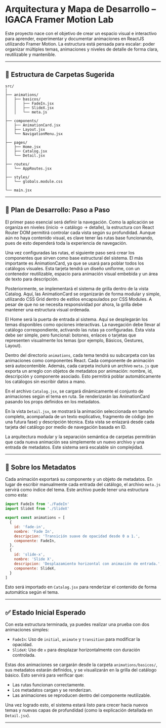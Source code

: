 # Arquitectura y Mapa de Desarrollo – IGACA Framer Motion Lab

Este proyecto nace con el objetivo de crear un espacio visual e interactivo para aprender, experimentar y documentar animaciones en ReactJS utilizando Framer Motion. La estructura está pensada para escalar: poder organizar múltiples temas, animaciones y niveles de detalle de forma clara, reutilizable y mantenible.

---

## 📁 Estructura de Carpetas Sugerida

```
src/
│
├── animations/
│   ├── basicos/
│   │   ├── FadeIn.jsx
│   │   ├── SlideX.jsx
│   │   └── meta.js
│
├── components/
│   ├── AnimationCard.jsx
│   ├── Layout.jsx
│   └── NavigationMenu.jsx
│
├── pages/
│   ├── Home.jsx
│   ├── Catalog.jsx
│   └── Detail.jsx
│
├── routes/
│   └── AppRoutes.jsx
│
├── styles/
│   └── globals.module.css
│
└── main.jsx
```

---

## 🧭 Plan de Desarrollo: Paso a Paso

El primer paso esencial será definir la navegación. Como la aplicación se organiza en niveles (inicio → catálogo → detalle), la estructura con React Router DOM permitirá controlar cada vista según su profundidad. Aunque aún no haya contenido visual, es clave tener las rutas base funcionando, pues de esto dependerá toda la experiencia de navegación.

Una vez configuradas las rutas, el siguiente paso será crear los componentes que sirven como base estructural del sistema. El más importante es AnimationCard, ya que se usará para poblar todos los catálogos visuales. Esta tarjeta tendrá un diseño uniforme, con un contenedor reutilizable, espacio para animación visual embebida y un área de texto para descripción.

Posteriormente, se implementará el sistema de grilla dentro de la vista Catalog. Aquí, las AnimationCard se organizarán de forma modular y simple, utilizando CSS Grid dentro de estilos encapsulados por CSS Modules. A pesar de que no se necesita responsividad por ahora, la grilla debe mantener una estructura visual ordenada.

El Home será la puerta de entrada al sistema. Aquí se desplegarán los temas disponibles como opciones interactivas. La navegación debe llevar al catálogo correspondiente, activando las rutas ya configuradas. Esta vista debe ser simple, pero funcional: botones, enlaces o tarjetas que representen visualmente los temas (por ejemplo, Básicos, Gestures, Layout).

Dentro del directorio `animations`, cada tema tendrá su subcarpeta con las animaciones como componentes React. Cada componente de animación será autocontenible. Además, cada carpeta incluirá un archivo `meta.js` que exporta un arreglo con objetos de metadatos por animación: nombre, id, descripción y componente asociado. Esto permitirá poblar automáticamente los catálogos sin escribir datos a mano.

En el archivo `Catalog.jsx`, se cargará dinámicamente el conjunto de animaciones según el tema en ruta. Se renderizarán las AnimationCard pasando los props definidos en los metadatos.

En la vista `Detail.jsx`, se mostrará la animación seleccionada en tamaño completo, acompañada de un texto explicativo, fragmento de código (en una futura fase) y descripción técnica. Esta vista se enlazará desde cada tarjeta del catálogo por medio de navegación basada en ID.

La arquitectura modular y la separación semántica de carpetas permitirán que cada nueva animación sea simplemente un nuevo archivo y una entrada de metadatos. Este sistema será escalable sin complejidad.

---

## 🧠 Sobre los Metadatos

Cada animación exportará su componente y un objeto de metadatos. En lugar de escribir manualmente cada entrada del catálogo, el archivo `meta.js` servirá como índice del tema. Este archivo puede tener una estructura como esta:

```js
import FadeIn from './FadeIn'
import SlideX from './SlideX'

export const animations = [
  {
    id: 'fade-in',
    nombre: 'Fade In',
    descripcion: 'Transición suave de opacidad desde 0 a 1.',
    componente: FadeIn,
  },
  {
    id: 'slide-x',
    nombre: 'Slide X',
    descripcion: 'Desplazamiento horizontal con animación de entrada.',
    componente: SlideX,
  }
]
```

Esto será importado en `Catalog.jsx` para renderizar el contenido de forma automática según el tema.

---

## ✅ Estado Inicial Esperado

Con esta estructura terminada, ya puedes realizar una prueba con dos animaciones simples:

- `FadeIn`: Uso de `initial`, `animate` y `transition` para modificar la opacidad.
- `SlideX`: Uso de `x` para desplazar horizontalmente con duración controlada.

Estas dos animaciones se cargarán desde la carpeta `animations/basicos/`, sus metadatos estarán definidos, y se visualizarán en la grilla del catálogo básico. Esto servirá para verificar que:

- Las rutas funcionan correctamente.
- Los metadatos cargan y se renderizan.
- Las animaciones se reproducen dentro del componente reutilizable.

Una vez logrado esto, el sistema estará listo para crecer hacia nuevos temas y nuevas capas de profundidad (como la explicación detallada en `Detail.jsx`).

---